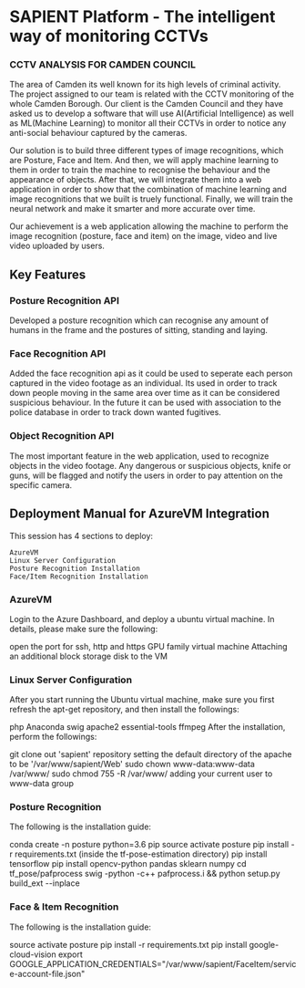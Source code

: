 <h1>SAPIENT Platform - The intelligent way of monitoring CCTVs</h1>

<h3>CCTV ANALYSIS FOR CAMDEN COUNCIL</h3>

The area of Camden its well known for its high levels of criminal activity. The project assigned to our team is related with the CCTV monitoring of the whole Camden Borough. Our client is the Camden Council and they have asked us to develop a software that will use AI(Artificial Intelligence) as well as ML(Machine Learning) to monitor all their CCTVs in order to notice any anti-social behaviour captured by the cameras. 

Our solution is to build three different types of image recognitions, which are Posture, Face and Item. And then, we will apply machine learning to them in order to train the machine to recognise the behaviour and the appearance of objects. After that, we will integrate them into a web application in order to show that the combination of machine learning and image recognitions that we built is truely functional. Finally, we will train the neural network and make it smarter and more accurate over time. 

Our achievement is a web application allowing the machine to perform the image recognition (posture, face and item) on the image, video and live video uploaded by users.

<h2>Key Features</h2>

<h3>Posture Recognition API</h3>
Developed a posture recognition which can recognise any amount of humans in the frame and the postures of sitting, standing and laying.

<h3>Face Recognition API</h3>
Added the face recognition api as it could be used to seperate each person captured in the video footage as an individual. Its used in order to track down people moving in the same area over time as it can be considered suspicious behaviour. In the future it can be used with association to the police database in order to track down wanted fugitives.

<h3>Object Recognition API</h3>
The most important feature in the web application, used to recognize objects in the video footage. Any dangerous or suspicious objects, knife or guns, will be flagged and notify the users in order to pay attention on the specific camera.

<h2>Deployment Manual for AzureVM Integration</h2>

This session has 4 sections to deploy:
```
AzureVM
Linux Server Configuration
Posture Recognition Installation
Face/Item Recognition Installation
```
<h3>AzureVM</h3>
Login to the Azure Dashboard, and deploy a ubuntu virtual machine. In details, please make sure the following:

open the port for ssh, http and https
GPU family virtual machine
Attaching an additional block storage disk to the VM

<h3>Linux Server Configuration</h3>
After you start running the Ubuntu virtual machine, make sure you first refresh the apt-get repository, and then install the followings:

php
Anaconda
swig
apache2
essential-tools
ffmpeg
After the installation, perform the followings:

git clone out 'sapient' repository
setting the default directory of the apache to be '/var/www/sapient/Web'
sudo chown www-data:www-data /var/www/
sudo chmod 755 -R /var/www/
adding your current user to www-data group

<h3>Posture Recognition</h3>
The following is the installation guide:

conda create -n posture python=3.6 pip
source activate posture
pip install -r requirements.txt (inside the tf-pose-estimation directory)
pip install tensorflow
pip install opencv-python pandas sklearn numpy
cd tf_pose/pafprocess
swig -python -c++ pafprocess.i && python setup.py build_ext --inplace

<h3>Face & Item Recognition</h3>
The following is the installation guide:

source activate posture
pip install -r requirements.txt
pip install google-cloud-vision
export GOOGLE_APPLICATION_CREDENTIALS="/var/www/sapient/FaceItem/service-account-file.json"

